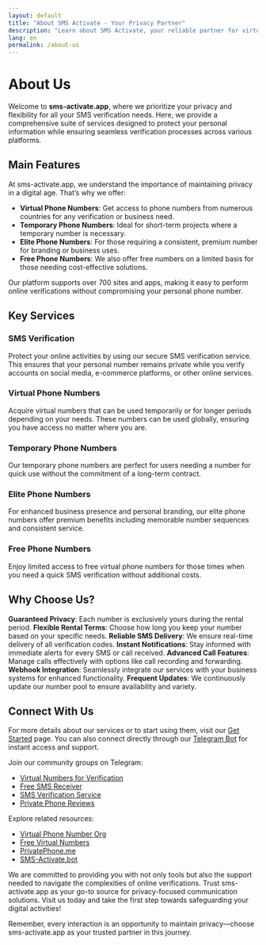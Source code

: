 ```yaml
---
layout: default
title: "About SMS Activate - Your Privacy Partner"
description: "Learn about SMS Activate, your reliable partner for virtual phone numbers and secure SMS verification services."
lang: en
permalink: /about-us
---
```


# About Us

Welcome to **sms-activate.app**, where we prioritize your privacy and flexibility for all your SMS verification needs. Here, we provide a comprehensive suite of services designed to protect your personal information while ensuring seamless verification processes across various platforms.

## Main Features

At sms-activate.app, we understand the importance of maintaining privacy in a digital age. That’s why we offer:

- **Virtual Phone Numbers**: Get access to phone numbers from numerous countries for any verification or business need.
- **Temporary Phone Numbers**: Ideal for short-term projects where a temporary number is necessary.
- **Elite Phone Numbers**: For those requiring a consistent, premium number for branding or business uses.
- **Free Phone Numbers**: We also offer free numbers on a limited basis for those needing cost-effective solutions.

Our platform supports over 700 sites and apps, making it easy to perform online verifications without compromising your personal phone number.

## Key Services

### SMS Verification
Protect your online activities by using our secure SMS verification service. This ensures that your personal number remains private while you verify accounts on social media, e-commerce platforms, or other online services.

### Virtual Phone Numbers
Acquire virtual numbers that can be used temporarily or for longer periods depending on your needs. These numbers can be used globally, ensuring you have access no matter where you are.

### Temporary Phone Numbers
Our temporary phone numbers are perfect for users needing a number for quick use without the commitment of a long-term contract.

### Elite Phone Numbers
For enhanced business presence and personal branding, our elite phone numbers offer premium benefits including memorable number sequences and consistent service.

### Free Phone Numbers
Enjoy limited access to free virtual phone numbers for those times when you need a quick SMS verification without additional costs.

## Why Choose Us?

**Guaranteed Privacy**: Each number is exclusively yours during the rental period.
**Flexible Rental Terms**: Choose how long you keep your number based on your specific needs.
**Reliable SMS Delivery**: We ensure real-time delivery of all verification codes.
**Instant Notifications**: Stay informed with immediate alerts for every SMS or call received.
**Advanced Call Features**: Manage calls effectively with options like call recording and forwarding.
**Webhook Integration**: Seamlessly integrate our services with your business systems for enhanced functionality.
**Frequent Updates**: We continuously update our number pool to ensure availability and variety.

## Connect With Us

For more details about our services or to start using them, visit our [Get Started](https://sms-activate.app/get-started) page. You can also connect directly through our [Telegram Bot](https://t.me/PrivatePhoneBot) for instant access and support.

Join our community groups on Telegram:
- [Virtual Numbers for Verification](https://t.me/VirtualNumbersForVerification)
- [Free SMS Receiver](https://t.me/FreeSmsReceiver)
- [SMS Verification Service](https://t.me/SmsVerificationService)
- [Private Phone Reviews](https://t.me/PrivatePhoneReviews)

Explore related resources:
- [Virtual Phone Number Org](https://virtualphonenumber.org)
- [Free Virtual Numbers](https://freevirtualnumbers.com)
- [PrivatePhone.me](https://privatephone.me)
- [SMS-Activate.bot](https://sms-activate.bot)

We are committed to providing you with not only tools but also the support needed to navigate the complexities of online verifications. Trust sms-activate.app as your go-to source for privacy-focused communication solutions. Visit us today and take the first step towards safeguarding your digital activities!

Remember, every interaction is an opportunity to maintain privacy—choose sms-activate.app as your trusted partner in this journey.
